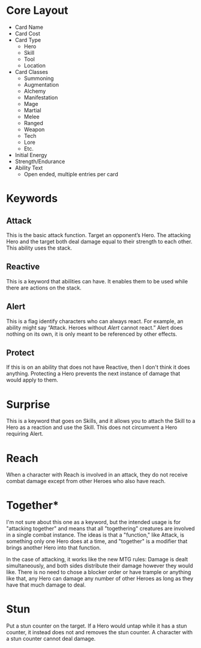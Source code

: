 # Core Layout
- Card Name
- Card Cost
- Card Type
	- Hero
	- Skill
	- Tool
	- Location
- Card Classes
	- Summoning
	- Augmentation
	- Alchemy
	- Manifestation
	- Mage
	- Martial
	- Melee
	- Ranged
	- Weapon
	- Tech
	- Lore
	- Etc.
- Initial Energy
- Strength/Endurance
- Ability Text
	- Open ended, multiple entries per card

# Keywords
## Attack
This is the basic attack function. Target an opponent’s Hero. The attacking Hero and the target both deal damage equal to their strength to each other. This ability uses the stack.
## Reactive
This is a keyword that abilities can have. It enables them to be used while there are actions on the stack.
## Alert
This is a flag identify characters who can always react. For example, an ability might say “Attack. Heroes without *Alert* cannot react.” Alert does nothing on its own, it is only meant to be referenced by other effects.
## Protect
If this is on an ability that does not have Reactive, then I don't think it does anything. Protecting a Hero prevents the next instance of damage that would apply to them.
# Surprise
This is a keyword that goes on Skills, and it allows you to attach the Skill to a Hero as a reaction and use the Skill. This does not circumvent a Hero requiring Alert.
# Reach
When a character with Reach is involved in an attack, they do not receive combat damage except from other Heroes who also have reach.
# Together*
I'm not sure about this one as a keyword, but the intended usage is for "attacking together" and means that all "togethering" creatures are involved in a single combat instance. The ideas is that a "function," like Attack, is something only one Hero does at a time, and "together" is a modifier that brings another Hero into that function.

In the case of attacking, it works like the new MTG rules: Damage is dealt simultaneously, and both sides distribute their damage however they would like. There is no need to chose a blocker order or have trample or anything like that, any Hero can damage any number of other Heroes as long as they have that much damage to deal.
# Stun
Put a stun counter on the target. If a Hero would untap while it has a stun counter, it instead does not and removes the stun counter. A character with a stun counter cannot deal damage.
